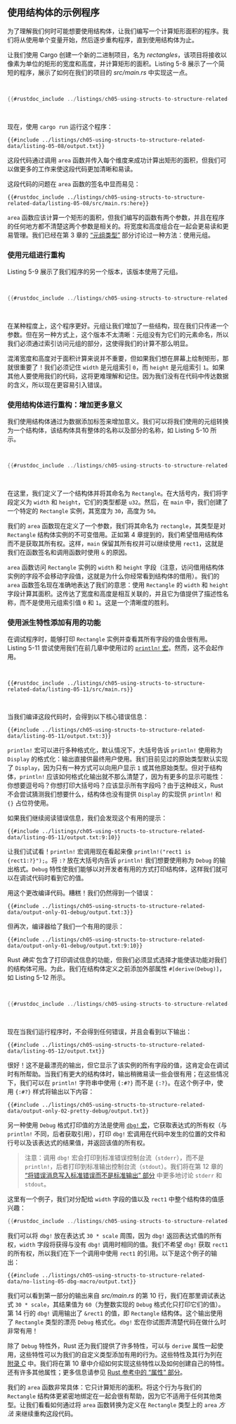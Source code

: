 ## 使用结构体的示例程序

为了理解我们何时可能想要使用结构体，让我们编写一个计算矩形面积的程序。我们将从使用单个变量开始，然后逐步重构程序，直到使用结构体为止。

让我们使用 Cargo 创建一个新的二进制项目，名为 _rectangles_，该项目将接收以像素为单位的矩形的宽度和高度，并计算矩形的面积。Listing 5-8 展示了一个简短的程序，展示了如何在我们的项目的 _src/main.rs_ 中实现这一点。

<Listing number="5-8" file-name="src/main.rs" caption="通过单独的宽度和高度变量计算矩形的面积">

```rust
{{#rustdoc_include ../listings/ch05-using-structs-to-structure-related-data/listing-05-08/src/main.rs:all}}
```

</Listing>

现在，使用 `cargo run` 运行这个程序：

```console
{{#include ../listings/ch05-using-structs-to-structure-related-data/listing-05-08/output.txt}}
```

这段代码通过调用 `area` 函数并传入每个维度来成功计算出矩形的面积，但我们可以做更多的工作来使这段代码更加清晰和易读。

这段代码的问题在 `area` 函数的签名中显而易见：

```rust,ignore
{{#rustdoc_include ../listings/ch05-using-structs-to-structure-related-data/listing-05-08/src/main.rs:here}}
```

`area` 函数应该计算一个矩形的面积，但我们编写的函数有两个参数，并且在程序的任何地方都不清楚这两个参数是相关的。将宽度和高度组合在一起会更易读和更易管理。我们已经在第 3 章的 [“元组类型”][the-tuple-type]<!-- ignore --> 部分讨论过一种方法：使用元组。

### 使用元组进行重构

Listing 5-9 展示了我们程序的另一个版本，该版本使用了元组。

<Listing number="5-9" file-name="src/main.rs" caption="使用元组指定矩形的宽度和高度">

```rust
{{#rustdoc_include ../listings/ch05-using-structs-to-structure-related-data/listing-05-09/src/main.rs}}
```

</Listing>

在某种程度上，这个程序更好。元组让我们增加了一些结构，现在我们只传递一个参数。但在另一种方式上，这个版本不太清晰：元组没有为它们的元素命名，所以我们必须通过索引访问元组的部分，这使得我们的计算不那么明显。

混淆宽度和高度对于面积计算来说并不重要，但如果我们想在屏幕上绘制矩形，那就很重要了！我们必须记住 `width` 是元组索引 `0`，而 `height` 是元组索引 `1`。如果其他人要使用我们的代码，这将更难理解和记住。因为我们没有在代码中传达数据的含义，所以现在更容易引入错误。

### 使用结构体进行重构：增加更多意义

我们使用结构体通过为数据添加标签来增加意义。我们可以将我们使用的元组转换为一个结构体，该结构体具有整体的名称以及部分的名称，如 Listing 5-10 所示。

<Listing number="5-10" file-name="src/main.rs" caption="定义一个 `Rectangle` 结构体">

```rust
{{#rustdoc_include ../listings/ch05-using-structs-to-structure-related-data/listing-05-10/src/main.rs}}
```

</Listing>

在这里，我们定义了一个结构体并将其命名为 `Rectangle`。在大括号内，我们将字段定义为 `width` 和 `height`，它们的类型都是 `u32`。然后，在 `main` 中，我们创建了一个特定的 `Rectangle` 实例，其宽度为 `30`，高度为 `50`。

我们的 `area` 函数现在定义了一个参数，我们将其命名为 `rectangle`，其类型是对 `Rectangle` 结构体实例的不可变借用。正如第 4 章提到的，我们希望借用结构体而不是获取其所有权。这样，`main` 保留其所有权并可以继续使用 `rect1`，这就是我们在函数签名和调用函数时使用 `&` 的原因。

`area` 函数访问 `Rectangle` 实例的 `width` 和 `height` 字段（注意，访问借用结构体实例的字段不会移动字段值，这就是为什么你经常看到结构体的借用）。我们的 `area` 函数签名现在准确地表达了我们的意思：使用 `Rectangle` 的 `width` 和 `height` 字段计算其面积。这传达了宽度和高度是相互关联的，并且它为值提供了描述性名称，而不是使用元组索引值 `0` 和 `1`。这是一个清晰度的胜利。

### 使用派生特性添加有用的功能

在调试程序时，能够打印 `Rectangle` 实例并查看其所有字段的值会很有用。Listing 5-11 尝试使用我们在前几章中使用过的 [`println!` 宏][println]<!-- ignore -->。然而，这不会起作用。

<Listing number="5-11" file-name="src/main.rs" caption="尝试打印 `Rectangle` 实例">

```rust,ignore,does_not_compile
{{#rustdoc_include ../listings/ch05-using-structs-to-structure-related-data/listing-05-11/src/main.rs}}
```

</Listing>

当我们编译这段代码时，会得到以下核心错误信息：

```text
{{#include ../listings/ch05-using-structs-to-structure-related-data/listing-05-11/output.txt:3}}
```

`println!` 宏可以进行多种格式化，默认情况下，大括号告诉 `println!` 使用称为 `Display` 的格式化：输出直接供最终用户使用。我们目前见过的原始类型默认实现了 `Display`，因为只有一种方式可以向用户显示 `1` 或其他原始类型。但对于结构体，`println!` 应该如何格式化输出就不那么清楚了，因为有更多的显示可能性：你想要逗号吗？你想打印大括号吗？应该显示所有字段吗？由于这种歧义，Rust 不会尝试猜测我们想要什么，结构体也没有提供 `Display` 的实现供 `println!` 和 `{}` 占位符使用。

如果我们继续阅读错误信息，我们会发现这个有用的提示：

```text
{{#include ../listings/ch05-using-structs-to-structure-related-data/listing-05-11/output.txt:9:10}}
```

让我们试试看！`println!` 宏调用现在看起来像 `println!("rect1 is {rect1:?}");`。将 `:?` 放在大括号内告诉 `println!` 我们想要使用称为 `Debug` 的输出格式。`Debug` 特性使我们能够以对开发者有用的方式打印结构体，这样我们就可以在调试代码时看到它的值。

用这个更改编译代码。糟糕！我们仍然得到一个错误：

```text
{{#include ../listings/ch05-using-structs-to-structure-related-data/output-only-01-debug/output.txt:3}}
```

但再次，编译器给了我们一个有用的提示：

```text
{{#include ../listings/ch05-using-structs-to-structure-related-data/output-only-01-debug/output.txt:9:10}}
```

Rust _确实_ 包含了打印调试信息的功能，但我们必须显式选择才能使该功能对我们的结构体可用。为此，我们在结构体定义之前添加外部属性 `#[derive(Debug)]`，如 Listing 5-12 所示。

<Listing number="5-12" file-name="src/main.rs" caption="添加属性以派生 `Debug` 特性并使用调试格式化打印 `Rectangle` 实例">

```rust
{{#rustdoc_include ../listings/ch05-using-structs-to-structure-related-data/listing-05-12/src/main.rs}}
```

</Listing>

现在当我们运行程序时，不会得到任何错误，并且会看到以下输出：

```console
{{#include ../listings/ch05-using-structs-to-structure-related-data/listing-05-12/output.txt}}
```

很好！这不是最漂亮的输出，但它显示了该实例的所有字段的值，这肯定会在调试时有所帮助。当我们有更大的结构体时，输出稍微易读一些会很有用；在这些情况下，我们可以在 `println!` 字符串中使用 `{:#?}` 而不是 `{:?}`。在这个例子中，使用 `{:#?}` 样式将输出以下内容：

```console
{{#include ../listings/ch05-using-structs-to-structure-related-data/output-only-02-pretty-debug/output.txt}}
```

另一种使用 `Debug` 格式打印值的方法是使用 [`dbg!` 宏][dbg]<!-- ignore -->，它获取表达式的所有权（与 `println!` 不同，后者获取引用），打印 `dbg!` 宏调用在代码中发生的位置的文件和行号以及该表达式的结果值，并返回该值的所有权。

> 注意：调用 `dbg!` 宏会打印到标准错误控制台流（`stderr`），而不是 `println!`，后者打印到标准输出控制台流（`stdout`）。我们将在第 12 章的 [“将错误消息写入标准错误而不是标准输出” 部分][err]<!-- ignore --> 中更多地讨论 `stderr` 和 `stdout`。

这里有一个例子，我们对分配给 `width` 字段的值以及 `rect1` 中整个结构体的值感兴趣：

```rust
{{#rustdoc_include ../listings/ch05-using-structs-to-structure-related-data/no-listing-05-dbg-macro/src/main.rs}}
```

我们可以将 `dbg!` 放在表达式 `30 * scale` 周围，因为 `dbg!` 返回表达式值的所有权，`width` 字段将获得与没有 `dbg!` 调用时相同的值。我们不希望 `dbg!` 获取 `rect1` 的所有权，所以我们在下一个调用中使用 `rect1` 的引用。以下是这个例子的输出：

```console
{{#include ../listings/ch05-using-structs-to-structure-related-data/no-listing-05-dbg-macro/output.txt}}
```

我们可以看到第一部分的输出来自 _src/main.rs_ 的第 10 行，我们在那里调试表达式 `30 * scale`，其结果值为 `60`（为整数实现的 `Debug` 格式化只打印它们的值）。第 14 行的 `dbg!` 调用输出了 `&rect1` 的值，即 `Rectangle` 结构体。这个输出使用了 `Rectangle` 类型的漂亮 `Debug` 格式化。`dbg!` 宏在你试图弄清楚代码在做什么时非常有用！

除了 `Debug` 特性外，Rust 还为我们提供了许多特性，可以与 `derive` 属性一起使用，这些特性可以为我们的自定义类型添加有用的行为。这些特性及其行为列在 [附录 C][app-c]<!-- ignore --> 中。我们将在第 10 章中介绍如何实现这些特性以及如何创建自己的特性。还有许多其他属性；更多信息请参见 [Rust 参考中的 “属性” 部分][attributes]。

我们的 `area` 函数非常具体：它只计算矩形的面积。将这个行为与我们的 `Rectangle` 结构体更紧密地绑定在一起会很有帮助，因为它不适用于任何其他类型。让我们看看如何通过将 `area` 函数转换为定义在 `Rectangle` 类型上的 `area` _方法_ 来继续重构这段代码。

[the-tuple-type]: ch03-02-data-types.html#the-tuple-type
[app-c]: appendix-03-derivable-traits.md
[println]: ../std/macro.println.html
[dbg]: ../std/macro.dbg.html
[err]: ch12-06-writing-to-stderr-instead-of-stdout.html
[attributes]: ../reference/attributes.html